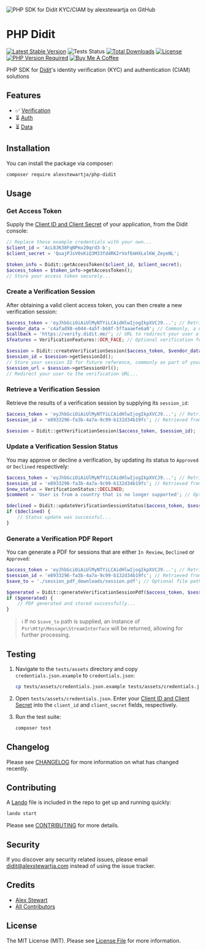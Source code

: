 <img src="https://i.ibb.co/Nq6k52k/alexstewartja-php-didit.png" alt="PHP SDK for Didit KYC/CIAM by alexstewartja on GitHub">

# PHP Didit

[![Latest Stable Version](http://poser.pugx.org/alexstewartja/php-didit/v)](https://packagist.org/packages/alexstewartja/php-didit)
![Tests Status](https://img.shields.io/github/actions/workflow/status/alexstewartja/php-didit/run-tests.yml)
[![Total Downloads](http://poser.pugx.org/alexstewartja/php-didit/downloads)](https://packagist.org/packages/alexstewartja/php-didit)
[![License](http://poser.pugx.org/alexstewartja/php-didit/license)](https://packagist.org/packages/alexstewartja/php-didit)
[![PHP Version Required](http://poser.pugx.org/alexstewartja/php-didit/require/php)](https://packagist.org/packages/alexstewartja/php-didit)
[![Buy Me A Coffee](https://img.shields.io/badge/Buy_Me-A_Coffee-orange)](https://buymeacoffee.com/alexstewartja)

PHP SDK for [Didit](https://didit.me/business)'s identity verification (KYC) and authentication (CIAM) solutions

## Features

- :white_check_mark: [Verification](https://docs.didit.me/identity-verification/full-flow)
- :hourglass_flowing_sand: [Auth](https://docs.didit.me/auth-and-data/sign-in-api-reference/full-flow)
- :hourglass_flowing_sand: [Data](https://docs.didit.me/auth-and-data/data-api-reference/full-flow)

## Installation

You can install the package via composer:

```bash
composer require alexstewartja/php-didit
```

## Usage

### Get Access Token

Supply
the [Client ID and Client Secret](https://docs.didit.me/identity-verification/quick-start#configure-verification-settings)
of your application, from the Didit console:

```php
// Replace these example credentials with your own...
$client_id = 'AcL8JK38FqNPmx20qrd3-b';
$client_secret = 'QuajPJsV0sKiQ3M33fd4RK2rVofEmHXLolKW_ZeyeNL';

$token_info = Didit::getAccessToken($client_id, $client_secret);
$access_token = $token_info->getAccessToken();
// Store your access token securely...
```

### Create a Verification Session

After obtaining a valid client access token, you can then create a new verification session:

```php
$access_token = 'eyJhbGciOiAiUlMyNTYiLCAidHlwIjogIkpXVCJ9...'; // Retrieved from secure storage
$vendor_data = 'c4afad98-e044-4a5f-b68f-5ffaaaefe6a0'; // Commonly, a unique id/uuid of the user in your application
$callback = 'https://verify.didit.me/'; // URL to redirect your user after they complete verification
$features = VerificationFeatures::OCR_FACE; // Optional verification features to enable

$session = Didit::createVerificationSession($access_token, $vendor_data, $callback);
$session_id = $session->getSessionId();
// Store your session ID for future reference, commonly as part of your user record...
$session_url = $session->getSessionUrl();
// Redirect your user to the verification URL...
```

### Retrieve a Verification Session

Retrieve the results of a verification session by supplying its `session_id`:

```php
$access_token = 'eyJhbGciOiAiUlMyNTYiLCAidHlwIjogIkpXVCJ9...'; // Retrieved from secure storage
$session_id = 'e8933296-fa3b-4a7a-9c99-b132d34b19fc'; // Retrieved from user record

$session = Didit::getVerificationSession($access_token, $session_id);
```

### Update a Verification Session Status

You may approve or decline a verification, by updating its status to `Approved` or `Declined` respectively:

```php
$access_token = 'eyJhbGciOiAiUlMyNTYiLCAidHlwIjogIkpXVCJ9...'; // Retrieved from secure storage
$session_id = 'e8933296-fa3b-4a7a-9c99-b132d34b19fc'; // Retrieved from user record
$new_status = VerificationStatus::DECLINED;
$comment = 'User is from a country that is no longer supported'; // Optional comment/reason for review

$declined = Didit::updateVerificationSessionStatus($access_token, $session_id, $new_status, $comment);
if ($declined) {
    // Status update was successful...
}
```

### Generate a Verification PDF Report

You can generate a PDF for sessions that are either `In Review`, `Declined` or `Approved`:

```php
$access_token = 'eyJhbGciOiAiUlMyNTYiLCAidHlwIjogIkpXVCJ9...'; // Retrieved from secure storage
$session_id = 'e8933296-fa3b-4a7a-9c99-b132d34b19fc'; // Retrieved from user record
$save_to = './session_pdf_downloads/session.pdf'; // Optional file path to store generated PDF

$generated = Didit::generateVerificationSessionPdf($access_token, $session_id, $save_to);
if ($generated) {
    // PDF generated and stored successfully...
}
```

> :information_source: If no `$save_to` path is supplied, an instance of `Psr\Http\Message\StreamInterface`
> will be returned, allowing for further processing.

## Testing

1. Navigate to the `tests/assets` directory and copy `credentials.json.example` to `credentials.json`:
    ```bash
    cp tests/assets/credentials.json.example tests/assets/credentials.json
    ```
2. Open `tests/assets/credentials.json`. Enter
   your [Client ID and Client Secret](https://docs.didit.me/identity-verification/quick-start#configure-verification-settings)
   into the `client_id` and
   `client_secret` fields, respectively.

3. Run the test suite:
    ```bash
    composer test
    ```

## Changelog

Please see [CHANGELOG](CHANGELOG.md) for more information on what has changed recently.

## Contributing

A [Lando](https://lando.dev/) file is included in the repo to get up and running quickly:

```bash
lando start
```

Please see [CONTRIBUTING](CONTRIBUTING.md) for more details.

## Security

If you discover any security related issues, please
email [didit@alexstewartja.com](mailto:didit@alexstewartja.com?Subject=PHP%20Didit) instead of
using the issue tracker.

## Credits

- [Alex Stewart](https://github.com/alexstewartja)
- [All Contributors](../../contributors)

## License

The MIT License (MIT). Please see [License File](LICENSE.md) for more information.
